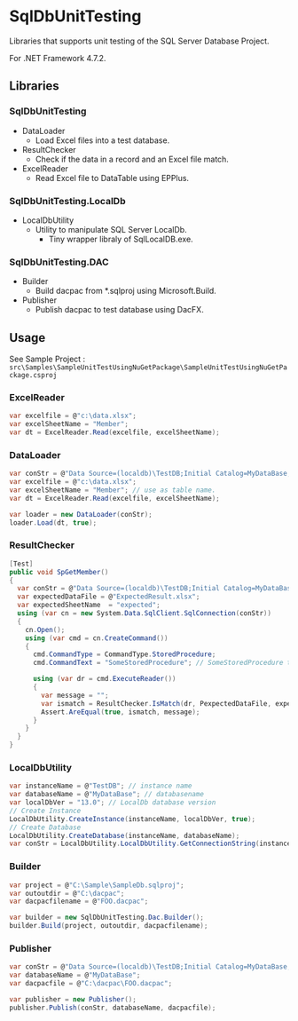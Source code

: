 # SqlDbUnitTesting

Libraries that supports unit testing of the SQL Server Database Project.

For .NET Framework 4.7.2.


## Libraries
### SqlDbUnitTesting
- DataLoader
  - Load Excel files into a test database.
- ResultChecker
  - Check if the data in a record and an Excel file match.
- ExcelReader
  - Read Excel file to DataTable using EPPlus.

### SqlDbUnitTesting.LocalDb
- LocalDbUtility
  - Utility to manipulate SQL Server LocalDb.
    - Tiny wrapper libraly of SqlLocalDB.exe.

### SqlDbUnitTesting.DAC
- Builder
  - Build dacpac from *.sqlproj using Microsoft.Build.
- Publisher
  - Publish dacpac to test database using DacFX.

## Usage
See Sample Project : `src\Samples\SampleUnitTestUsingNuGetPackage\SampleUnitTestUsingNuGetPackage.csproj`

### ExcelReader
```cs
var excelfile = @"c:\data.xlsx";
var excelSheetName = "Member";
var dt = ExcelReader.Read(excelfile, excelSheetName);
```
### DataLoader
```cs
var conStr = @"Data Source=(localdb)\TestDB;Initial Catalog=MyDataBase;Integrated Security=True;Persist Security Info=False;Pooling=False;";
var excelfile = @"c:\data.xlsx";
var excelSheetName = "Member"; // use as table name.
var dt = ExcelReader.Read(excelfile, excelSheetName);

var loader = new DataLoader(conStr);
loader.Load(dt, true); 
```

### ResultChecker
```cs
[Test]
public void SpGetMember()
{
  var conStr = @"Data Source=(localdb)\TestDB;Initial Catalog=MyDataBase;Integrated Security=True;Persist Security Info=False;Pooling=False;";
  var expectedDataFile = @"ExpectedResult.xlsx";
  var expectedSheetName  = "expected";
  using (var cn = new System.Data.SqlClient.SqlConnection(conStr))
  {
    cn.Open();
    using (var cmd = cn.CreateCommand())
    {
      cmd.CommandType = CommandType.StoredProcedure;
      cmd.CommandText = "SomeStoredProcedure"; // SomeStoredProcedure that  that returns records.

      using (var dr = cmd.ExecuteReader())
      {
        var message = "";
        var ismatch = ResultChecker.IsMatch(dr, PexpectedDataFile, expectedSheetName, out message);
        Assert.AreEqual(true, ismatch, message);
      }
    }
  }
}
```


### LocalDbUtility
```cs
var instanceName = @"TestDB"; // instance name
var databaseName = @"MyDataBase"; // databasename
var localDbVer = "13.0"; // LocalDb database version
// Create Instance
LocalDbUtility.CreateInstance(instanceName, localDbVer, true);
// Create Database
LocalDbUtility.CreateDatabase(instanceName, databaseName);
var conStr = LocalDbUtility.LocalDbUtility.GetConnectionString(instanceName, dataaseName);
```

### Builder
```cs
var project = @"C:\Sample\SampleDb.sqlproj";
var outoutdir = @"C:\dacpac";
var dacpacfilename = @"FOO.dacpac";

var builder = new SqlDbUnitTesting.Dac.Builder();
builder.Build(project, outoutdir, dacpacfilename);
```

### Publisher
```cs
var conStr = @"Data Source=(localdb)\TestDB;Initial Catalog=MyDataBase;Integrated Security=True;Persist Security Info=False;Pooling=False;";
var databaseName = @"MyDataBase";
var dacpacfile = @"C:\dacpac\FOO.dacpac";

var publisher = new Publisher();
publisher.Publish(conStr, databaseName, dacpacfile);
```



